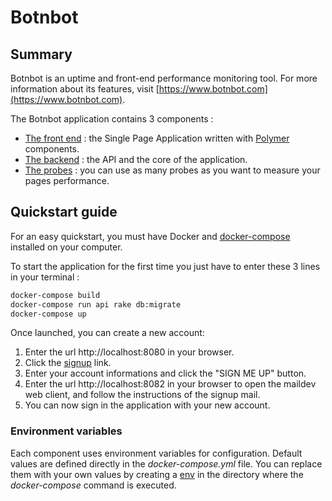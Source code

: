 # Botnbot

## Summary

Botnbot is an uptime and front-end performance monitoring tool.
For more information about its features, visit [https://www.botnbot.com](https://www.botnbot.com).

The Botnbot application contains 3 components :
* [The front end](frontend/README.md) : the Single Page Application written with [Polymer](https://www.polymer-project.org/) components.
* [The backend](backend/README.md) : the API and the core of the application.
* [The probes](probe/README.md) : you can use as many probes as you want to measure your pages performance.

## Quickstart guide

For an easy quickstart, you must have Docker and [docker-compose](https://docs.docker.com/compose/) installed on your computer.

To start the application for the first time you just have to enter these 3 lines in your terminal :
```sh
docker-compose build
docker-compose run api rake db:migrate
docker-compose up
```

Once launched, you can create a new account:
1. Enter the url http://localhost:8080 in your browser.
2. Click the [signup](http://localhost:8080/signup) link.
3. Enter your account informations and click the "SIGN ME UP" button.
4. Enter the url http://localhost:8082 in your browser to open the maildev web client, and follow the instructions of the signup mail.
5. You can now sign in the application with your new account. 

### Environment variables

Each component uses environment variables for configuration. Default values are defined directly in the *docker-compose.yml* file. You can replace them with your own values by creating a [env](https://docs.docker.com/compose/env-file/) in the directory where the *docker-compose* command is executed.


